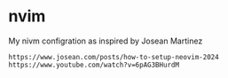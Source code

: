 # nvim

My nivm configration as inspired by Josean Martinez

`https://www.josean.com/posts/how-to-setup-neovim-2024`
`https://www.youtube.com/watch?v=6pAG3BHurdM`

